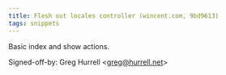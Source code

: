 ```yaml
---
title: Flesh out locales controller (wincent.com, 9bd9613)
tags: snippets
---
```


Basic index and show actions.

Signed-off-by: Greg Hurrell &lt;greg@hurrell.net&gt;
